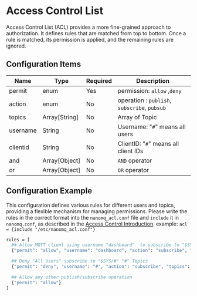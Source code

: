 # Access Control List

Access Control List (ACL) provides a more fine-grained approach to authorization. It defines rules that are matched from top to bottom. Once a rule is matched, its permission is applied, and the remaining rules are ignored.

## Configuration Items

| Name     | Type           | Required | Description                                  |
| -------- | -------------- | -------- | -------------------------------------------- |
| permit   | enum           | Yes      | permission: `allow` ,`deny`                  |
| action   | enum           | No       | operation : `publish`, `subscribe`, `pubsub` |
| topics   | Array[String]  | No       | Array of Topic                               |
| username | String         | No       | Username: "`#`" means all users              |
| clientid | String         | No       | ClientID: "`#`" means all client IDs         |
| and      | Array[Object]  | No       | `AND` operator                               |
| or       | Array[Object]  | No       | `OR` operator                                |

## Configuration Example

This configuration defines various rules for different users and topics, providing a flexible mechanism for managing permissions. Please write the rules in the correct format into the `nanomq_acl.conf` file and `include` it in `nanomq.conf`, as described in the [Access Control Introduction](introduction.md). 
example:
`acl = {include "/etc/nanomq_acl.conf"}`

```bash
rules = [
  ## Allow MQTT client using username "dashboard"  to subscribe to "$SYS/#" topics
  {"permit": "allow", "username": "dashboard", "action": "subscribe", "topics": ["$SYS/#"]}

  ## Deny "All Users" subscribe to "$SYS/#" "#" Topics
  {"permit": "deny", "username": "#", "action": "subscribe", "topics": ["$SYS/#", "#"]}

  ## Allow any other publish/subscribe operation
  {"permit": "allow"}
]
```

